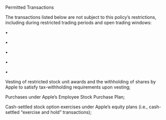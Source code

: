 Permitted Transactions

The transactions listed below are not subject to this policy’s restrictions, including during
restricted trading periods and open trading windows:

•

•

•

•

•

Vesting of restricted stock unit awards and the withholding of shares by Apple to
satisfy tax-withholding requirements upon vesting;

Purchases under Apple’s Employee Stock Purchase Plan;

Cash-settled stock option exercises under Apple’s equity plans (i.e., cash-
settled “exercise and hold” transactions);